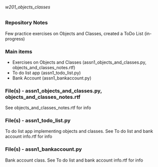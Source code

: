 ###### w201_objects_classes

### Repository Notes
Few practice exercises on Objects and Classes, created a ToDo List (in-progress)

### Main items
* Exercises on Objects and Classes (assn1_objects_and_classes.py, objects_and_classes_notes.rtf)
* To do list app (assn1_todo_list.py)
* Bank Account (assn1_bankaccount.py)

### File(s) - assn1_objects_and_classes.py, objects_and_classes_notes.rtf
See objects_and_classes_notes.rtf for info

### File(s) - assn1_todo_list.py
To do list app implementing objects and classes.
See To do list and bank account info.rtf for info

### File(s) - assn1_bankaccount.py
Bank account class.
See To do list and bank account info.rtf for info
